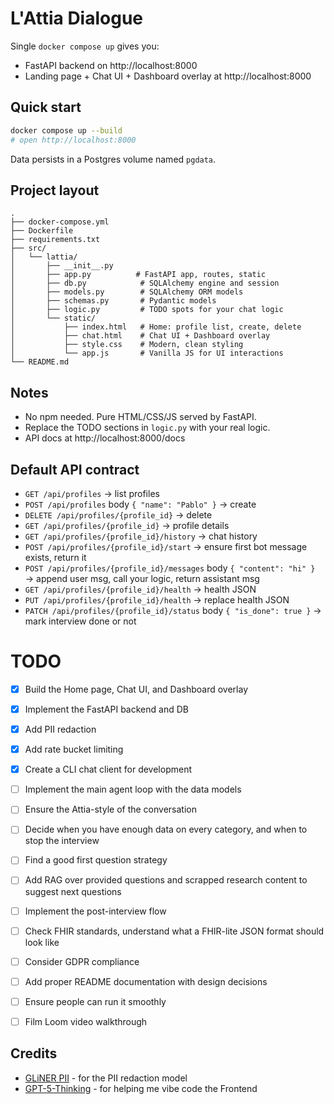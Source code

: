 # L'Attia Dialogue

Single `docker compose up` gives you:
- FastAPI backend on http://localhost:8000
- Landing page + Chat UI + Dashboard overlay at http://localhost:8000

## Quick start

```bash
docker compose up --build
# open http://localhost:8000
```

Data persists in a Postgres volume named `pgdata`.

## Project layout

```
.
├── docker-compose.yml
├── Dockerfile
├── requirements.txt
├── src/
│   └── lattia/
│       ├── __init__.py
│       ├── app.py          # FastAPI app, routes, static
│       ├── db.py            # SQLAlchemy engine and session
│       ├── models.py        # SQLAlchemy ORM models
│       ├── schemas.py       # Pydantic models
│       ├── logic.py         # TODO spots for your chat logic
│       └── static/
│           ├── index.html   # Home: profile list, create, delete
│           ├── chat.html    # Chat UI + Dashboard overlay
│           ├── style.css    # Modern, clean styling
│           └── app.js       # Vanilla JS for UI interactions
└── README.md
```

## Notes

- No npm needed. Pure HTML/CSS/JS served by FastAPI.
- Replace the TODO sections in `logic.py` with your real logic.
- API docs at http://localhost:8000/docs

## Default API contract

- `GET /api/profiles` → list profiles
- `POST /api/profiles` body `{ "name": "Pablo" }` → create
- `DELETE /api/profiles/{profile_id}` → delete
- `GET /api/profiles/{profile_id}` → profile details
- `GET /api/profiles/{profile_id}/history` → chat history
- `POST /api/profiles/{profile_id}/start` → ensure first bot message exists, return it
- `POST /api/profiles/{profile_id}/messages` body `{ "content": "hi" }` → append user msg, call your logic, return assistant msg
- `GET /api/profiles/{profile_id}/health` → health JSON
- `PUT /api/profiles/{profile_id}/health` → replace health JSON
- `PATCH /api/profiles/{profile_id}/status` body `{ "is_done": true }` → mark interview done or not


# TODO
- [x] Build the Home page, Chat UI, and Dashboard overlay
- [x] Implement the FastAPI backend and DB
- [x] Add PII redaction
- [x] Add rate bucket limiting
- [x] Create a CLI chat client for development
- [ ] Implement the main agent loop with the data models
- [ ] Ensure the Attia-style of the conversation
- [ ] Decide when you have enough data on every category, and when to stop the interview
- [ ] Find a good first question strategy
- [ ] Add RAG over provided questions and scrapped research content to suggest next questions
- [ ] Implement the post-interview flow
- [ ] Check FHIR standards, understand what a FHIR-lite JSON format should look like
- [ ] Consider GDPR compliance
- [ ] Add proper README documentation with design decisions
- [ ] Ensure people can run it smoothly
- [ ] Film Loom video walkthrough


## Credits
- [GLiNER PII](https://huggingface.co/urchade/gliner_multi_pii-v1) - for the PII redaction model
- [GPT-5-Thinking](https://chatgpt.com/?model=gpt-5-thinking) - for helping me vibe code the Frontend

